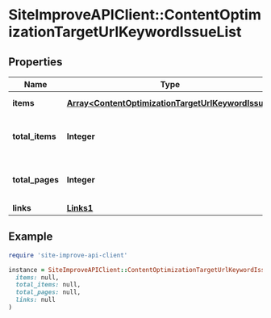 # SiteImproveAPIClient::ContentOptimizationTargetUrlKeywordIssueList

## Properties

| Name | Type | Description | Notes |
| ---- | ---- | ----------- | ----- |
| **items** | [**Array&lt;ContentOptimizationTargetUrlKeywordIssue&gt;**](ContentOptimizationTargetUrlKeywordIssue.md) | Set of items. |  |
| **total_items** | **Integer** | Total number of items in result set. |  |
| **total_pages** | **Integer** | Total number of pages in result set. |  |
| **links** | [**Links1**](Links1.md) |  | [optional] |

## Example

```ruby
require 'site-improve-api-client'

instance = SiteImproveAPIClient::ContentOptimizationTargetUrlKeywordIssueList.new(
  items: null,
  total_items: null,
  total_pages: null,
  links: null
)
```

